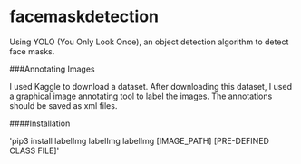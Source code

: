 # facemaskdetection
Using YOLO (You Only Look Once), an object detection algorithm to detect face masks. 

###Annotating Images

I used Kaggle to download a dataset. After downloading this dataset, I used a graphical image annotating tool to label the images. The annotations should be saved as xml files. 

####Installation

'pip3 install labelImg
labelImg
labelImg [IMAGE_PATH] [PRE-DEFINED CLASS FILE]' 


